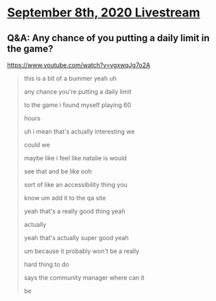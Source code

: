 # [September 8th, 2020 Livestream](../2020-09-08.md)
## Q&A: Any chance of you putting a daily limit in the game?
https://www.youtube.com/watch?v=vgxwqJg7o2A
> this is a bit of a bummer yeah uh
>
> any chance you're putting a daily limit
>
> to the game i found myself playing 60
>
> hours
>
> uh i mean that's actually interesting we
>
> could we
>
> maybe like i feel like natalie is would
>
> see that and be like ooh
>
> sort of like an accessibility thing you
>
> know um add it to the qa site
>
> yeah that's a really good thing yeah
>
> actually
>
> yeah that's actually super good yeah
>
> um because it probably won't be a really
>
> hard thing to do
>
> says the community manager where can it
>
> be
>
